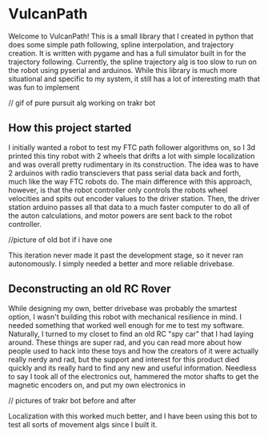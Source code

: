 # VulcanPath

Welcome to VulcanPath! This is a small library that I created in python that does some simple path following, spline interpolation, and trajectory creation. It is written with pygame and has a full simulator built in for the trajectory following. Currently, the spline trajectory alg is too slow to run on the robot using pyserial and arduinos. While this library is much more situational and specific to my system, it still has a lot of interesting math that was fun to implement

// gif of pure pursuit alg working on trakr bot

## How this project started
I initially wanted a robot to test my FTC path follower algorithms on, so I 3d printed this tiny robot with 2 wheels that drifts a lot with simple localization and was overall pretty rudimentary in its construction.
The idea was to have 2 arduinos with radio transcievers that pass serial data back and forth, much like the way FTC robots do. The main difference with this approach, however, is that the robot controller only controls the robots wheel velocities and spits out encoder values to the driver station. Then, the driver station arduino passes all that data to a much faster computer to do all of the auton calculations, and motor powers are sent back to the robot controller.

//picture of old bot if i have one

This iteration never made it past the development stage, so it never ran autonomously. I simply needed a better and more reliable drivebase.

## Deconstructing an old RC Rover
While designing my own, better drivebase was probably the smartest option, I wasn't building this robot with mechanical resilience in mind. I needed something that worked well enough for me to test my software. Naturally, I turned to my closet to find an old RC "spy car" that I had laying around.
These things are super rad, and you can read more about how people used to hack into these toys and how the creators of it were actually really nerdy and rad, but the support and interest for this product died quickly and its really hard to find any new and useful information.
Needless to say I took all of the electronics out, hammered the motor shafts to get the magnetic encoders on, and put my own electronics in

// pictures of trakr bot before and after

Localization with this worked much better, and I have been using this bot to test all sorts of movement algs since I built it.
